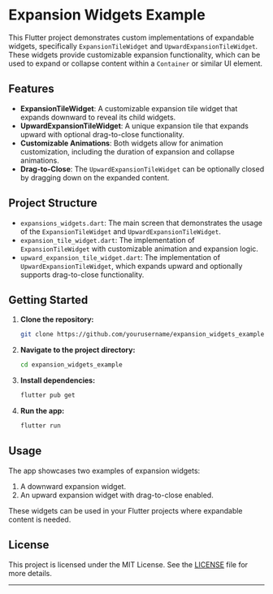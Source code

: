 # Expansion Widgets Example

This Flutter project demonstrates custom implementations of expandable widgets, specifically `ExpansionTileWidget` and `UpwardExpansionTileWidget`. These widgets provide customizable expansion functionality, which can be used to expand or collapse content within a `Container` or similar UI element.

## Features

- **ExpansionTileWidget**: A customizable expansion tile widget that expands downward to reveal its child widgets.
- **UpwardExpansionTileWidget**: A unique expansion tile that expands upward with optional drag-to-close functionality.
- **Customizable Animations**: Both widgets allow for animation customization, including the duration of expansion and collapse animations.
- **Drag-to-Close**: The `UpwardExpansionTileWidget` can be optionally closed by dragging down on the expanded content.

## Project Structure

- `expansions_widgets.dart`: The main screen that demonstrates the usage of the `ExpansionTileWidget` and `UpwardExpansionTileWidget`.
- `expansion_tile_widget.dart`: The implementation of `ExpansionTileWidget` with customizable animation and expansion logic.
- `upward_expansion_tile_widget.dart`: The implementation of `UpwardExpansionTileWidget`, which expands upward and optionally supports drag-to-close functionality.

## Getting Started

1. **Clone the repository:**
   ```bash
   git clone https://github.com/yourusername/expansion_widgets_example.git
   ```

2. **Navigate to the project directory:**
   ```bash
   cd expansion_widgets_example
   ```

3. **Install dependencies:**
   ```bash
   flutter pub get
   ```

4. **Run the app:**
   ```bash
   flutter run
   ```

## Usage

The app showcases two examples of expansion widgets:
1. A downward expansion widget.
2. An upward expansion widget with drag-to-close enabled.

These widgets can be used in your Flutter projects where expandable content is needed.

## License

This project is licensed under the MIT License. See the [LICENSE](LICENSE) file for more details.

---